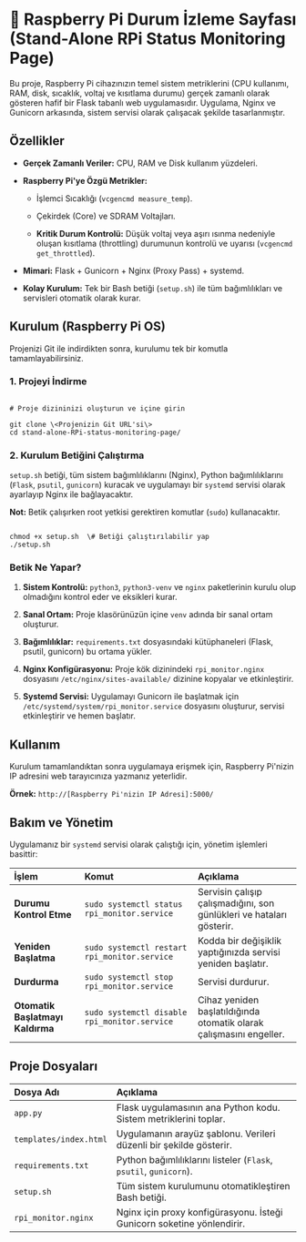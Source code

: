 # 🍓 Raspberry Pi Durum İzleme Sayfası (Stand-Alone RPi Status Monitoring Page)

Bu proje, Raspberry Pi cihazınızın temel sistem metriklerini (CPU kullanımı, RAM, disk, sıcaklık, voltaj ve kısıtlama durumu) gerçek zamanlı olarak gösteren hafif bir Flask tabanlı web uygulamasıdır. Uygulama, Nginx ve Gunicorn arkasında, sistem servisi olarak çalışacak şekilde tasarlanmıştır.

## Özellikler

* **Gerçek Zamanlı Veriler:** CPU, RAM ve Disk kullanım yüzdeleri.

* **Raspberry Pi'ye Özgü Metrikler:**

  * İşlemci Sıcaklığı (`vcgencmd measure_temp`).

  * Çekirdek (Core) ve SDRAM Voltajları.

  * **Kritik Durum Kontrolü:** Düşük voltaj veya aşırı ısınma nedeniyle oluşan kısıtlama (throttling) durumunun kontrolü ve uyarısı (`vcgencmd get_throttled`).

* **Mimari:** Flask + Gunicorn + Nginx (Proxy Pass) + systemd.

* **Kolay Kurulum:** Tek bir Bash betiği (`setup.sh`) ile tüm bağımlılıkları ve servisleri otomatik olarak kurar.

## Kurulum (Raspberry Pi OS)

Projenizi Git ile indirdikten sonra, kurulumu tek bir komutla tamamlayabilirsiniz.

### 1. Projeyi İndirme

```

# Proje dizininizi oluşturun ve içine girin

git clone \<Projenizin Git URL'si\>
cd stand-alone-RPi-status-monitoring-page/

```

### 2. Kurulum Betiğini Çalıştırma

`setup.sh` betiği, tüm sistem bağımlılıklarını (Nginx), Python bağımlılıklarını (`Flask`, `psutil`, `gunicorn`) kuracak ve uygulamayı bir `systemd` servisi olarak ayarlayıp Nginx ile bağlayacaktır.

**Not:** Betik çalışırken root yetkisi gerektiren komutlar (`sudo`) kullanacaktır.

```

chmod +x setup.sh  \# Betiği çalıştırılabilir yap
./setup.sh

```

### Betik Ne Yapar?

1. **Sistem Kontrolü:** `python3`, `python3-venv` ve `nginx` paketlerinin kurulu olup olmadığını kontrol eder ve eksikleri kurar.

2. **Sanal Ortam:** Proje klasörünüzün içine `venv` adında bir sanal ortam oluşturur.

3. **Bağımlılıklar:** `requirements.txt` dosyasındaki kütüphaneleri (Flask, psutil, gunicorn) bu ortama yükler.

4. **Nginx Konfigürasyonu:** Proje kök dizinindeki `rpi_monitor.nginx` dosyasını `/etc/nginx/sites-available/` dizinine kopyalar ve etkinleştirir.

5. **Systemd Servisi:** Uygulamayı Gunicorn ile başlatmak için `/etc/systemd/system/rpi_monitor.service` dosyasını oluşturur, servisi etkinleştirir ve hemen başlatır.

## Kullanım

Kurulum tamamlandıktan sonra uygulamaya erişmek için, Raspberry Pi'nizin IP adresini web tarayıcınıza yazmanız yeterlidir.

**Örnek:** `http://[Raspberry Pi'nizin IP Adresi]:5000/`

## Bakım ve Yönetim

Uygulamanız bir `systemd` servisi olarak çalıştığı için, yönetim işlemleri basittir:

| İşlem | Komut | Açıklama |
| :--- | :--- | :--- |
| **Durumu Kontrol Etme** | `sudo systemctl status rpi_monitor.service` | Servisin çalışıp çalışmadığını, son günlükleri ve hataları gösterir. |
| **Yeniden Başlatma** | `sudo systemctl restart rpi_monitor.service` | Kodda bir değişiklik yaptığınızda servisi yeniden başlatır. |
| **Durdurma** | `sudo systemctl stop rpi_monitor.service` | Servisi durdurur. |
| **Otomatik Başlatmayı Kaldırma** | `sudo systemctl disable rpi_monitor.service` | Cihaz yeniden başlatıldığında otomatik olarak çalışmasını engeller. |

## Proje Dosyaları

| Dosya Adı | Açıklama |
| :--- | :--- |
| `app.py` | Flask uygulamasının ana Python kodu. Sistem metriklerini toplar. |
| `templates/index.html` | Uygulamanın arayüz şablonu. Verileri düzenli bir şekilde gösterir. |
| `requirements.txt` | Python bağımlılıklarını listeler (`Flask`, `psutil`, `gunicorn`). |
| `setup.sh` | Tüm sistem kurulumunu otomatikleştiren Bash betiği. |
| `rpi_monitor.nginx` | Nginx için proxy konfigürasyonu. İsteği Gunicorn soketine yönlendirir. |
